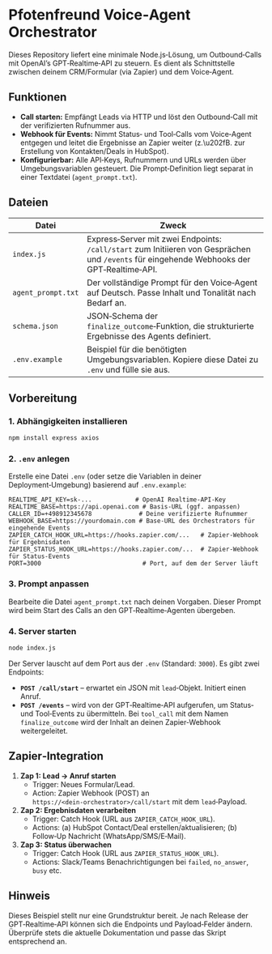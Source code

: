 # Pfotenfreund Voice‑Agent Orchestrator

Dieses Repository liefert eine minimale Node.js‑Lösung, um Outbound‑Calls mit OpenAI’s GPT‑Realtime‑API zu steuern.  Es dient als Schnittstelle zwischen deinem CRM/Formular (via Zapier) und dem Voice‑Agent.  

## Funktionen

* **Call starten:** Empfängt Leads via HTTP und löst den Outbound‑Call mit der verifizierten Rufnummer aus.
* **Webhook für Events:** Nimmt Status‑ und Tool‑Calls vom Voice‑Agent entgegen und leitet die Ergebnisse an Zapier weiter (z.\u202fB. zur Erstellung von Kontakten/Deals in HubSpot).
* **Konfigurierbar:** Alle API‑Keys, Rufnummern und URLs werden über Umgebungsvariablen gesteuert.  Die Prompt‑Definition liegt separat in einer Textdatei (`agent_prompt.txt`).

## Dateien

| Datei | Zweck |
|------|------|
| `index.js` | Express‑Server mit zwei Endpoints: `/call/start` zum Initiieren von Gesprächen und `/events` für eingehende Webhooks der GPT‑Realtime‑API. |
| `agent_prompt.txt` | Der vollständige Prompt für den Voice‑Agent auf Deutsch.  Passe Inhalt und Tonalität nach Bedarf an. |
| `schema.json` | JSON‑Schema der `finalize_outcome`‑Funktion, die strukturierte Ergebnisse des Agents definiert. |
| `.env.example` | Beispiel für die benötigten Umgebungsvariablen.  Kopiere diese Datei zu `.env` und fülle sie aus. |

## Vorbereitung

### 1. Abhängigkeiten installieren

```bash
npm install express axios
```

### 2. `.env` anlegen

Erstelle eine Datei `.env` (oder setze die Variablen in deiner Deployment‑Umgebung) basierend auf `.env.example`:

```env
REALTIME_API_KEY=sk-...            # OpenAI Realtime‑API‑Key
REALTIME_BASE=https://api.openai.com # Basis‑URL (ggf. anpassen)
CALLER_ID=+498912345678             # Deine verifizierte Rufnummer
WEBHOOK_BASE=https://yourdomain.com # Base‑URL des Orchestrators für eingehende Events
ZAPIER_CATCH_HOOK_URL=https://hooks.zapier.com/...   # Zapier‑Webhook für Ergebnisdaten
ZAPIER_STATUS_HOOK_URL=https://hooks.zapier.com/...  # Zapier‑Webhook für Status‑Events
PORT=3000                            # Port, auf dem der Server läuft
```

### 3. Prompt anpassen

Bearbeite die Datei `agent_prompt.txt` nach deinen Vorgaben.  Dieser Prompt wird beim Start des Calls an den GPT‑Realtime‑Agenten übergeben.

### 4. Server starten

```bash
node index.js
```

Der Server lauscht auf dem Port aus der `.env` (Standard: `3000`).  Es gibt zwei Endpoints:

* **`POST /call/start`** – erwartet ein JSON mit `lead`‑Objekt.  Initiert einen Anruf.
* **`POST /events`** – wird von der GPT‑Realtime‑API aufgerufen, um Status‑ und Tool‑Events zu übermitteln.  Bei `tool_call` mit dem Namen `finalize_outcome` wird der Inhalt an deinen Zapier‑Webhook weitergeleitet.

## Zapier‑Integration

1. **Zap 1: Lead → Anruf starten**
   * Trigger: Neues Formular/Lead.  
   * Action: Zapier Webhook (POST) an `https://<dein‑orchestrator>/call/start` mit dem `lead`‑Payload.
2. **Zap 2: Ergebnisdaten verarbeiten**
   * Trigger: Catch Hook (URL aus `ZAPIER_CATCH_HOOK_URL`).  
   * Actions: (a) HubSpot Contact/Deal erstellen/aktualisieren; (b) Follow‑Up Nachricht (WhatsApp/SMS/E‑Mail).  
3. **Zap 3: Status überwachen**
   * Trigger: Catch Hook (URL aus `ZAPIER_STATUS_HOOK_URL`).  
   * Actions: Slack/Teams Benachrichtigungen bei `failed`, `no_answer`, `busy` etc.

## Hinweis

Dieses Beispiel stellt nur eine Grundstruktur bereit.  Je nach Release der GPT‑Realtime‑API können sich die Endpoints und Payload‑Felder ändern.  Überprüfe stets die aktuelle Dokumentation und passe das Skript entsprechend an.
